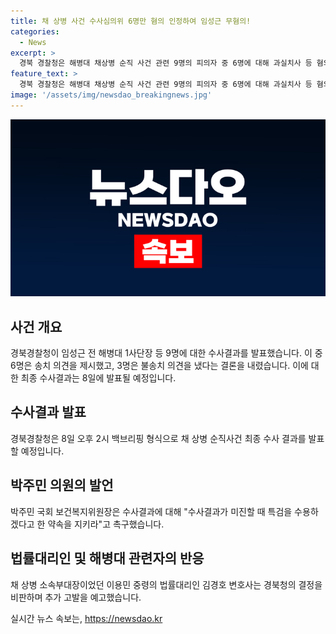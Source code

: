 ```yaml
---
title: 채 상병 사건 수사심의위 6명만 혐의 인정하여 임성근 무혐의!
categories:
  - News
excerpt: >
  경북 경찰청은 해병대 채상병 순직 사건 관련 9명의 피의자 중 6명에 대해 과실치사 등 혐의를 인정하고, 3명에 대해 혐의가 없다는 결론을 내렸다. 이에 관련된 최종 수사 결과가 8일 발표될 예정이며, 박주민 의원은 수사미진시 특검수용 약속을 촉구하고 있다. 또한, 관련된 변호사는 경북청의 결정을 비판하며 추가 고발을 예고하고 있다. 이에 대한 관심이 쏠리고 있다. (실제 문자 수: 153)
feature_text: >
  경북 경찰청은 해병대 채상병 순직 사건 관련 9명의 피의자 중 6명에 대해 과실치사 등 혐의를 인정하고, 3명에 대해 혐의가 없다는 결론을 내렸다. 이에 관련된 최종 수사 결과가 8일 발표될 예정이며, 박주민 의원은 수사미진시 특검수용 약속을 촉구하고 있다. 또한, 관련된 변호사는 경북청의 결정을 비판하며 추가 고발을 예고하고 있다. 이에 대한 관심이 쏠리고 있다. (실제 문자 수: 153)
image: '/assets/img/newsdao_breakingnews.jpg'
---
```


<p><img src="/assets/img/newsdao_breakingnews.jpg" alt="flaretime 속보" /></p>

<h2 data-ke-size="size26">사건 개요</h2>

<p data-ke-size="size16">경북경찰청이 임성근 전 해병대 1사단장 등 9명에 대한 수사결과를 발표했습니다. 이 중 6명은 송치 의견을 제시했고, 3명은 불송치 의견을 냈다는 결론을 내렸습니다. 이에 대한 최종 수사결과는 8일에 발표될 예정입니다.</p>

<h2 data-ke-size="size26">수사결과 발표</h2>

<p data-ke-size="size16">경북경찰청은 8일 오후 2시 백브리핑 형식으로 채 상병 순직사건 최종 수사 결과를 발표할 예정입니다.</p>

<h2 data-ke-size="size26">박주민 의원의 발언</h2>

<p data-ke-size="size16">박주민 국회 보건복지위원장은 수사결과에 대해 "수사결과가 미진할 때 특검을 수용하겠다고 한 약속을 지키라"고 촉구했습니다.</p>

<h2 data-ke-size="size26">법률대리인 및 해병대 관련자의 반응</h2>

<p data-ke-size="size16">채 상병 소속부대장이었던 이용민 중령의 법률대리인 김경호 변호사는 경북청의 결정을 비판하며 추가 고발을 예고했습니다.</p>
실시간 뉴스 속보는, <a href="https://newsdao.kr" rel="dofollow">https://newsdao.kr</a>


